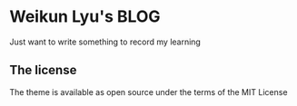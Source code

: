 # Weikun Lyu's BLOG

Just want to write something to record my learning


## The license

The theme is available as open source under the terms of the MIT License
